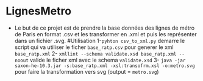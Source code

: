 # LignesMetro
- Le but de ce projet est de prendre la base données des lignes de métro de Paris en format .csv et les transformer en .xml et puis les représenter dans un fichier .svg.
#Utilisation
    1-`pyhton csv_to_xml.py` demarre le script qui va utiliser le ficher `base_ratp.csv` pour generer le xml `base_ratp.xml`
    2- `xmllint --schema validate.xsd base_ratp.xml --noout` valide le ficher xml avec le schema `validate.xsd`
    3- `java -jar saxon-he-10.3.jar -s:base_ratp.xml -xsl:transofrm.xsl -o:metro.svg` pour faire la transformation vers svg (output = `metro.svg`)

